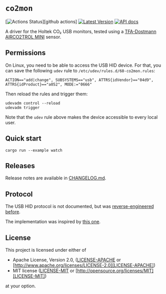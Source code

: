 # `co2mon`

[![Actions Status]][github actions] [![Latest Version]][crates.io] [![API docs]][docs.rs]

[Build Status]: https://api.travis-ci.com/lnicola/co2mon.svg?branch=master
[Actions Status]: https://github.com/lnicola/sd-notify/workflows/ci/badge.svg
[Latest Version]: https://img.shields.io/crates/v/co2mon.svg
[crates.io]: https://crates.io/crates/co2mon
[API docs]: https://docs.rs/co2mon/badge.svg
[docs.rs]: https://docs.rs/co2mon/

A driver for the Holtek CO₂ USB monitors, tested using a
[TFA-Dostmann AIRCO2TROL MINI][AIRCO2TROL MINI] sensor.

[AIRCO2TROL MINI]: https://www.tfa-dostmann.de/en/produkt/co2-monitor-airco2ntrol-mini/

## Permissions

On Linux, you need to be able to access the USB HID device. For that, you
can save the following `udev` rule to `/etc/udev/rules.d/60-co2mon.rules`:

```text
ACTION=="add|change", SUBSYSTEMS=="usb", ATTRS{idVendor}=="04d9", ATTRS{idProduct}=="a052", MODE:="0666"
```

Then reload the rules and trigger them:

```shell
udevadm control --reload
udevadm trigger
```

Note that the `udev` rule above makes the device accessible to every local user.

## Quick start

```shell
cargo run --example watch
```

## Releases

Release notes are available in [CHANGELOG.md](co2mon/CHANGELOG.md).

## Protocol

The USB HID protocol is not documented, but was [reverse-engineered][had] [before][revspace].

The implementation was inspired by [this one][co2mon].

[co2mon]: https://github.com/dmage/co2mon/
[had]: https://hackaday.io/project/5301/
[revspace]: https://revspace.nl/CO2MeterHacking

## License

This project is licensed under either of

* Apache License, Version 2.0, ([LICENSE-APACHE](LICENSE-APACHE) or
   [http://www.apache.org/licenses/LICENSE-2.0][LICENSE-APACHE])
* MIT license ([LICENSE-MIT](LICENSE-MIT) or
   [http://opensource.org/licenses/MIT][LICENSE-MIT])

at your option.

[LICENSE-APACHE]: http://www.apache.org/licenses/LICENSE-2.0
[LICENSE-MIT]: http://opensource.org/licenses/MIT
